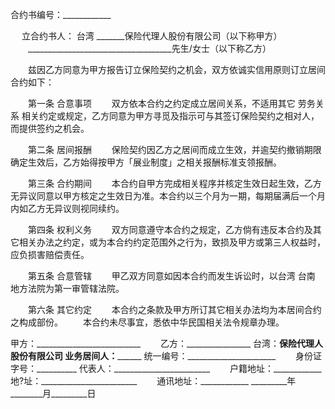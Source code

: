 
 


合约书编号：____________


　  立合约书人：
台湾
_______保险代理人股份有限公司（以下称甲方）
　　____________________________________先生/女士（以下称乙方）


　　兹因乙方同意为甲方报告订立保险契约之机会，双方依诚实信用原则订立居间合约如下：


　　第一条  合意事项
　　双方依本合约之约定成立居间关系，不适用其它
劳务关系
相关约定或规定，乙方同意为甲方寻觅及指示可与其签订保险契约之相对人，而提供签约之机会。


　　第二条  居间报酬
　　保险契约因乙方之居间而成立生效，并逾契约撤销期限确定生效后，乙方始得按甲方「展业制度」之相关报酬标准支领报酬。


　　第三条  合约期间
　　本合约自甲方完成相关程序并核定生效日起生效，乙方无异议同意以甲方核定之生效日为准。本合约以三个月为一期，每期届满后一个月内如乙方无异议则视同续约。


　　第四条  权利义务
　　双方同意遵守本合约之规定，乙方倘有违反本合约及其它相关办法之约定，或为本合约约定范围外之行为，致损及甲方或第三人权益时，应负损害赔偿责任。


　　第五条  合意管辖
　　甲乙双方同意如因本合约而发生诉讼时，以台湾
台南
地方法院为第一审管辖法院。


　　第六条  其它约定
　　本合约之条款及甲方所订其它相关办法均为本居间合约之构成部份。
　　本合约未尽事宜，悉依中华民国相关法令规章办理。



甲方：__________________________　　 乙方：________________
台湾：____保险代理人股份有限公司     业务居间人：__________
统一编号：______________________　　 身份证字号：__________
代表人：________________________　　 户籍地址：____________
地?址：________________________　　 通讯地址：____________
_________年________月_________日                           
 


 

 
 
 
 
 
  


  
 

  


  


  
 
 
 
 

